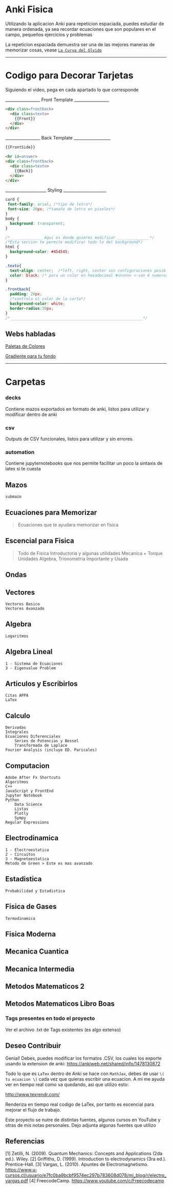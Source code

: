 # Anki Fisica
Utilizando la aplicacion Anki para repeticion espaciada,
puedes estudiar de manera ordenada, ya sea recordar ecuaciones
que son populares en el campo, pequeños ejercicios y problemas

La repeticion espaciada demuestra ser una de las mejores maneras
de memorizar cosas, vease [`La Curva del Olvido`](https://youtu.be/mlWHKuN47YQ)

<hr/>

# Codigo para Decorar Tarjetas

Siguiendo el video, pega en cada apartado lo que corresponde

_________________ Front Template _________________
```html
<div class=frontback>
  <div class=texto>
    {{Front}}
  </div>
</div>
```

_________________ Back Template __________________
```html
{{FrontSide}}

<hr id=answer>
<div class=frontback>
  <div class=texto>
    {{Back}}
  </div>
</div>
```

____________________ Styling _____________________
```css
card {
 font-family: arial; /*tipo de letra*/
 font-size: 20px; /*tamaño de letra en pixeles*/
}
body {
  background: transparent;  
}

/*______________ Aqui es donde quieres modificar ______________*/
/*Esta seccion te permite modificar todo lo del background*/
html {
  background-color: #454545;
}

.texto{
  text-align: center;  /*left, right, center son configuraciones posibles*/
  color: black; /* para un color en hexadecimal #nnnnnn <-son 6 numeros luego de un '#'*/
}

.frontback{
  padding: 20px;
  /*controla el color de la carta*/
  background-color: white;
  border-radius:30px;
}
/*__________________________________________________________*/

```

## Webs habladas

[Paletas de Colores](https://colorhunt.co/palettes/popular)

[Gradiente para tu fondo](https://cssgradient.io/)

<hr/>

# Carpetas

### decks
Contiene mazos exportados en formato de anki, listos para utilizar y modificar dentro de anki
### csv
Outputs de CSV funcionales, listos para utilizar y sin errores.
### automation
Contiene jupyternotebooks que nos permite facilitar un poco la sintaxis de latex si te cuesta

## Mazos
    submazo

## Ecuaciones para Memorizar
> Ecuaciones que te ayudara memorizar en fisica

## Escencial para Fisica
> Todo de Fisica Introductoria y algunas utilidades
    Mecanica + Torque
    Unidades
    Algebra, Trionometria Importante y Usada

## Ondas

## Vectores
    Vectores Basico
    Vectores Avanzado

## Algebra
    Logaritmos

## Algebra Lineal
    1 - Sistema de Ecuaciones
    3 - Eigenvalue Problem

## Articulos y Escribirlos
    Citas APPA
    LaTex

## Calculo
    Derivadas
    Integrales
    Ecuaciones Diferenciales
        Series de Potencias y Bessel
        Transformada de Laplace
    Fourier Analysis (incluye ED. Paricales)

## Computacion
    Adobe After Fx Shortcuts
    Algoritmos
    C++
    JavaScript y FrontEnd
    Jupyter Notebook
    Python
        Data Science
        Listas
        Plotly
        Sympy
    Regular Expressions

## Electrodinamica
    1 - Electroestatica
    2 - Circuitos
    3 - Magnetoestatica
    Metodo de Green > Este es mas avanzado

## Estadistica
    Probabilidad y Estadistica

## Fisica de Gases
    Termodinamica

## Fisica Moderna

## Mecanica Cuantica

## Mecanica Intermedia

## Metodos Matematicos 2

## Metodos Matematicos Libro Boas


### Tags presentes en todo el proyecto
Ver el archivo .txt de Tags existentes (es algo extenso)

## Deseo Contribuir
Genial! Debes, puedes modificar los formatos .CSV, los cuales los exporte usando la extension de anki:
https://ankiweb.net/shared/info/1478130872

Todo lo que es `LaTex` dentro de Anki se hace con `MathJax`, debes de usar `\( tu ecuacion \)` cada vez que quieras escribir una ecuacion. A mi me ayuda ver en tiempo real como va quedando, asi que utilizo esto:

http://www.texrendr.com/

Renderiza en tiempo real codigo de LaTex, por tanto es escencial para mejorar el flujo de trabajo.

Este proyecto se nutre de distintas fuentes, algunos cursos en YouTube y otras de mis notas personales.
Dejo adjunta algunas fuentes que utilizo

## Referencias

[1] Zetilli, N. (2009). Quantum Mechanics: Concepts and Applications (2da ed.). Wiley.
[2] Griffiths, D. (1999). Introduction to electrodynamics (3ra ed.). Prentice-Hall.
[3] Vargas, L. (2010). Apuntes de Electromagnetismo. https://www.u-cursos.cl/usuario/e7fc0ba9bcbf9574ec297b783608d078/mi_blog/r/electro_vargas.pdf
[4] FreecodeCamp. https://www.youtube.com/c/Freecodecamp
